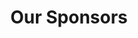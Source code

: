 ---
title: "Our Sponsors"
description: "Our Society Sponsors"
bg_image: "images/feature-bg.jpg"
layout: "sponsors"
draft: false

pricing:
  enable : true
  pricing_table:
  # pricing table loop
  - name : "Warwick Home"
    price: "£70 Off Your First Rent"
    content : "Warwick Home sponsors our events. They are a student accommodation rental agency. Therefore, check out their website for the best deals."
    link : "https://www.warwickhomerental.com/"
    services:
    - Houses around Canley Area
    - Near the University
    - Shared Bathroom, Ensuites or Studio Rooms
      
  # pricing table loop
  - name : "Premium"
    price: "$199"
    content : "Suitable for small businesses with up to 5 employees"
    link : "#"
    services:
    - Unlimited agents
    - 10 PSD Design
    - HTML5 Markup
    - Basic SEO
    - Email Marketing
    - 24/7 Tech Support
      
  # pricing table loop
  - name : "Advance"
    price: "$299"
    content : "Suitable for large businesses with unlimited employees"
    link : "#"
    services:
    - Unlimited agents
    - 10 PSD Design
    - HTML5 Markup
    - Basic SEO
    - Email Marketing
    - 24/7 Tech Support
        
############################# call to action #################################
cta:
  enable : true
  # call to action content comes from "_index.md"
---
